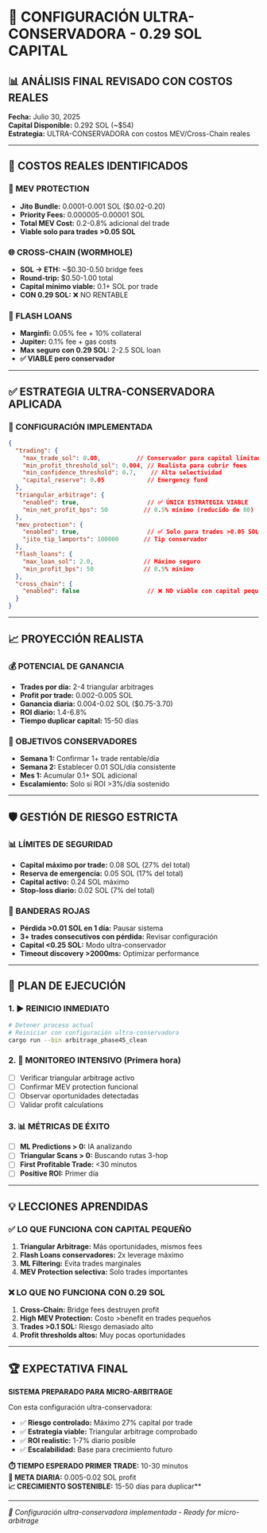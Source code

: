 # 🎯 CONFIGURACIÓN ULTRA-CONSERVADORA - 0.29 SOL CAPITAL

## 📊 ANÁLISIS FINAL REVISADO CON COSTOS REALES

**Fecha:** Julio 30, 2025  
**Capital Disponible:** 0.292 SOL (~$54)  
**Estrategia:** ULTRA-CONSERVADORA con costos MEV/Cross-Chain reales  

---

## 🚨 COSTOS REALES IDENTIFICADOS

### 💸 MEV PROTECTION
- **Jito Bundle:** 0.0001-0.001 SOL ($0.02-0.20)
- **Priority Fees:** 0.000005-0.00001 SOL 
- **Total MEV Cost:** 0.2-0.8% adicional del trade
- **Viable solo para trades >0.05 SOL**

### 🌐 CROSS-CHAIN (WORMHOLE)
- **SOL → ETH:** ~$0.30-0.50 bridge fees
- **Round-trip:** $0.50-1.00 total
- **Capital mínimo viable:** 0.1+ SOL por trade
- **CON 0.29 SOL:** ❌ NO RENTABLE

### 🏦 FLASH LOANS
- **Marginfi:** 0.05% fee + 10% collateral
- **Jupiter:** 0.1% fee + gas costs
- **Max seguro con 0.29 SOL:** 2-2.5 SOL loan
- **✅ VIABLE pero conservador**

---

## ✅ ESTRATEGIA ULTRA-CONSERVADORA APLICADA

### 🔧 CONFIGURACIÓN IMPLEMENTADA

```json
{
  "trading": {
    "max_trade_sol": 0.08,          // Conservador para capital limitado
    "min_profit_threshold_sol": 0.004, // Realista para cubrir fees
    "min_confidence_threshold": 0.7,    // Alta selectividad
    "capital_reserve": 0.05            // Emergency fund
  },
  "triangular_arbitrage": {
    "enabled": true,                   // ✅ ÚNICA ESTRATEGIA VIABLE
    "min_net_profit_bps": 50          // 0.5% mínimo (reducido de 80)
  },
  "mev_protection": {
    "enabled": true,                   // ✅ Solo para trades >0.05 SOL
    "jito_tip_lamports": 100000       // Tip conservador
  },
  "flash_loans": {
    "max_loan_sol": 2.0,              // Máximo seguro
    "min_profit_bps": 50              // 0.5% mínimo
  },
  "cross_chain": {
    "enabled": false                   // ❌ NO viable con capital pequeño
  }
}
```

---

## 📈 PROYECCIÓN REALISTA

### 💰 POTENCIAL DE GANANCIA
- **Trades por día:** 2-4 triangular arbitrages
- **Profit por trade:** 0.002-0.005 SOL
- **Ganancia diaria:** 0.004-0.02 SOL ($0.75-3.70)
- **ROI diario:** 1.4-6.8%
- **Tiempo duplicar capital:** 15-50 días

### 🎯 OBJETIVOS CONSERVADORES
- **Semana 1:** Confirmar 1+ trade rentable/día
- **Semana 2:** Establecer 0.01 SOL/día consistente
- **Mes 1:** Acumular 0.1+ SOL adicional
- **Escalamiento:** Solo si ROI >3%/día sostenido

---

## 🛡️ GESTIÓN DE RIESGO ESTRICTA

### 📊 LÍMITES DE SEGURIDAD
- **Capital máximo por trade:** 0.08 SOL (27% del total)
- **Reserva de emergencia:** 0.05 SOL (17% del total)
- **Capital activo:** 0.24 SOL máximo
- **Stop-loss diario:** 0.02 SOL (7% del total)

### 🚨 BANDERAS ROJAS
- **Pérdida >0.01 SOL en 1 día:** Pausar sistema
- **3+ trades consecutivos con pérdida:** Revisar configuración  
- **Capital <0.25 SOL:** Modo ultra-conservador
- **Timeout discovery >2000ms:** Optimizar performance

---

## 🎯 PLAN DE EJECUCIÓN

### 1. ▶️ REINICIO INMEDIATO
```bash
# Detener proceso actual
# Reiniciar con configuración ultra-conservadora
cargo run --bin arbitrage_phase45_clean
```

### 2. 👀 MONITOREO INTENSIVO (Primera hora)
- [ ] Verificar triangular arbitrage activo
- [ ] Confirmar MEV protection funcional
- [ ] Observar oportunidades detectadas
- [ ] Validar profit calculations

### 3. 📊 MÉTRICAS DE ÉXITO
- [ ] **ML Predictions > 0:** IA analizando
- [ ] **Triangular Scans > 0:** Buscando rutas 3-hop
- [ ] **First Profitable Trade:** <30 minutos
- [ ] **Positive ROI:** Primer día

---

## 💡 LECCIONES APRENDIDAS

### ✅ LO QUE FUNCIONA CON CAPITAL PEQUEÑO
1. **Triangular Arbitrage:** Más oportunidades, mismos fees
2. **Flash Loans conservadores:** 2x leverage máximo
3. **ML Filtering:** Evita trades marginales
4. **MEV Protection selectiva:** Solo trades importantes

### ❌ LO QUE NO FUNCIONA CON 0.29 SOL
1. **Cross-Chain:** Bridge fees destruyen profit
2. **High MEV Protection:** Costo >benefit en trades pequeños
3. **Trades >0.1 SOL:** Riesgo demasiado alto
4. **Profit thresholds altos:** Muy pocas oportunidades

---

## 🏆 EXPECTATIVA FINAL

**SISTEMA PREPARADO PARA MICRO-ARBITRAGE**

Con esta configuración ultra-conservadora:
- ✅ **Riesgo controlado:** Máximo 27% capital por trade
- ✅ **Estrategia viable:** Triangular arbitrage comprobado
- ✅ **ROI realistic:** 1-7% diario posible
- ✅ **Escalabilidad:** Base para crecimiento futuro

**⏱️ TIEMPO ESPERADO PRIMER TRADE:** 10-30 minutos  
**🎯 META DIARIA:** 0.005-0.02 SOL profit  
**📈 CRECIMIENTO SOSTENIBLE:** 15-50 días para duplicar**

---

*🎯 Configuración ultra-conservadora implementada - Ready for micro-arbitrage*
